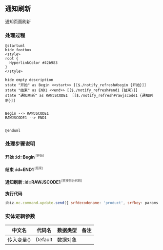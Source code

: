 ## 通知刷新 <!-- {docsify-ignore-all} -->

   通知页面刷新

### 处理过程

```plantuml
@startuml
hide footbox
<style>
root {
  HyperlinkColor #42b983
}
</style>

hide empty description
state "开始" as Begin <<start>> [[$./notify_refresh#begin {开始}]]
state "结束" as END1 <<end>> [[$./notify_refresh#end1 {结束}]]
state "通知刷新" as RAWJSCODE1  [[$./notify_refresh#rawjscode1 {通知刷新}]]


Begin --> RAWJSCODE1
RAWJSCODE1 --> END1


@enduml
```


### 处理步骤说明

#### 开始 :id=Begin<sup class="footnote-symbol"> <font color=gray size=1>[开始]</font></sup>




#### 结束 :id=END1<sup class="footnote-symbol"> <font color=gray size=1>[结束]</font></sup>




#### 通知刷新 :id=RAWJSCODE1<sup class="footnote-symbol"> <font color=gray size=1>[直接前台代码]</font></sup>



<p class="panel-title"><b>执行代码</b></p>

```javascript
ibiz.mc.command.update.send({ srfdecodename: 'product', srfkey: params.owner_id})
```



### 实体逻辑参数

|    中文名   |    代码名    |  数据类型      |备注 |
| --------| --------| --------  | --------   |
|传入变量(<i class="fa fa-check"/></i>)|Default|数据对象||
